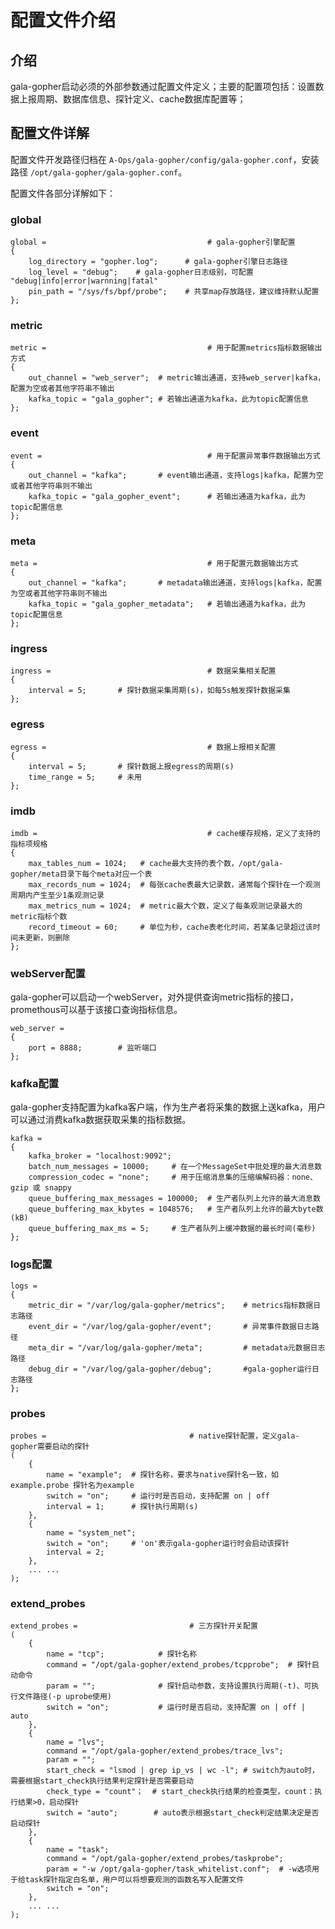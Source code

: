 配置文件介绍
================

## 介绍

gala-gopher启动必须的外部参数通过配置文件定义；主要的配置项包括：设置数据上报周期、数据库信息、探针定义、cache数据库配置等；

## 配置文件详解

配置文件开发路径归档在 `A-Ops/gala-gopher/config/gala-gopher.conf`，安装路径 `/opt/gala-gopher/gala-gopher.conf`。

配置文件各部分详解如下：

### global

```shell
global =									# gala-gopher引擎配置
{
    log_directory = "gopher.log";	   # gala-gopher引擎日志路径
    log_level = "debug";	# gala-gopher日志级别，可配置 "debug|info|error|warnning|fatal"
    pin_path = "/sys/fs/bpf/probe";	   # 共享map存放路径，建议维持默认配置
};
```

### metric

```shell
metric =									# 用于配置metrics指标数据输出方式
{
    out_channel = "web_server";  # metric输出通道，支持web_server|kafka，配置为空或者其他字符串不输出
    kafka_topic = "gala_gopher"; # 若输出通道为kafka，此为topic配置信息
};
```

### event

```shell
event =										# 用于配置异常事件数据输出方式
{
    out_channel = "kafka";       # event输出通道，支持logs|kafka，配置为空或者其他字符串则不输出
    kafka_topic = "gala_gopher_event";      # 若输出通道为kafka，此为topic配置信息
};
```

### meta

```shell
meta =										# 用于配置元数据输出方式
{
    out_channel = "kafka";       # metadata输出通道，支持logs|kafka，配置为空或者其他字符串则不输出
    kafka_topic = "gala_gopher_metadata";   # 若输出通道为kafka，此为topic配置信息
};
```

### ingress 

```shell
ingress =									# 数据采集相关配置
{
    interval = 5;		# 探针数据采集周期(s)，如每5s触发探针数据采集
};
```

### egress

```shell
egress =									# 数据上报相关配置
{
    interval = 5;		# 探针数据上报egress的周期(s)
    time_range = 5;		# 未用
};
```

### imdb

```shell
imdb =										# cache缓存规格，定义了支持的指标项规格
{
    max_tables_num = 1024;   # cache最大支持的表个数，/opt/gala-gopher/meta目录下每个meta对应一个表
    max_records_num = 1024;	 # 每张cache表最大记录数，通常每个探针在一个观测周期内产生至少1条观测记录
    max_metrics_num = 1024;	 # metric最大个数，定义了每条观测记录最大的metric指标个数
    record_timeout = 60;     # 单位为秒，cache表老化时间，若某条记录超过该时间未更新，则删除
};
```

### webServer配置

gala-gopher可以启动一个webServer，对外提供查询metric指标的接口，promethous可以基于该接口查询指标信息。

```shell
web_server =
{
    port = 8888;		# 监听端口
};
```

### kafka配置

gala-gopher支持配置为kafka客户端，作为生产者将采集的数据上送kafka，用户可以通过消费kafka数据获取采集的指标数据。

```shell
kafka =
{
    kafka_broker = "localhost:9092";
    batch_num_messages = 10000;	    # 在一个MessageSet中批处理的最大消息数
    compression_codec = "none";	    # 用于压缩消息集的压缩编解码器：none、gzip 或 snappy
    queue_buffering_max_messages = 100000;	# 生产者队列上允许的最大消息数
    queue_buffering_max_kbytes = 1048576;	# 生产者队列上允许的最大byte数(kB)
    queue_buffering_max_ms = 5;	    # 生产者队列上缓冲数据的最长时间(毫秒)
};
```

### logs配置

```shell
logs =
{
    metric_dir = "/var/log/gala-gopher/metrics";    # metrics指标数据日志路径
    event_dir = "/var/log/gala-gopher/event";       # 异常事件数据日志路径
    meta_dir = "/var/log/gala-gopher/meta";         # metadata元数据日志路径
    debug_dir = "/var/log/gala-gopher/debug";       #gala-gopher运行日志路径
};
```

### probes 

```shell
probes =								# native探针配置，定义gala-gopher需要启动的探针
(
    {
        name = "example";  # 探针名称，要求与native探针名一致，如example.probe 探针名为example
        switch = "on";     # 运行时是否启动，支持配置 on | off
        interval = 1;      # 探针执行周期(s)
    },
    {
        name = "system_net";
        switch = "on";     # 'on'表示gala-gopher运行时会启动该探针
        interval = 2;
    },
    ... ...
);
```

### extend_probes

```shell
extend_probes =							# 三方探针开关配置
(
    {
        name = "tcp";            # 探针名称
        command = "/opt/gala-gopher/extend_probes/tcpprobe";  # 探针启动命令
        param = "";              # 探针启动参数，支持设置执行周期(-t)、可执行文件路径(-p uprobe使用)
        switch = "on";           # 运行时是否启动，支持配置 on | off | auto
    },
    {
        name = "lvs";
        command = "/opt/gala-gopher/extend_probes/trace_lvs";
        param = "";
        start_check = "lsmod | grep ip_vs | wc -l"; # switch为auto时，需要根据start_check执行结果判定探针是否需要启动
        check_type = "count"；  # start_check执行结果的检查类型，count：执行结果>0，启动探针
        switch = "auto";        # auto表示根据start_check判定结果决定是否启动探针
    },
    {
        name = "task";
        command = "/opt/gala-gopher/extend_probes/taskprobe";
        param = "-w /opt/gala-gopher/task_whitelist.conf";	# -w选项用于给task探针指定白名单，用户可以将想要观测的函数名写入配置文件
        switch = "on";
    },
    ... ...
);
```
